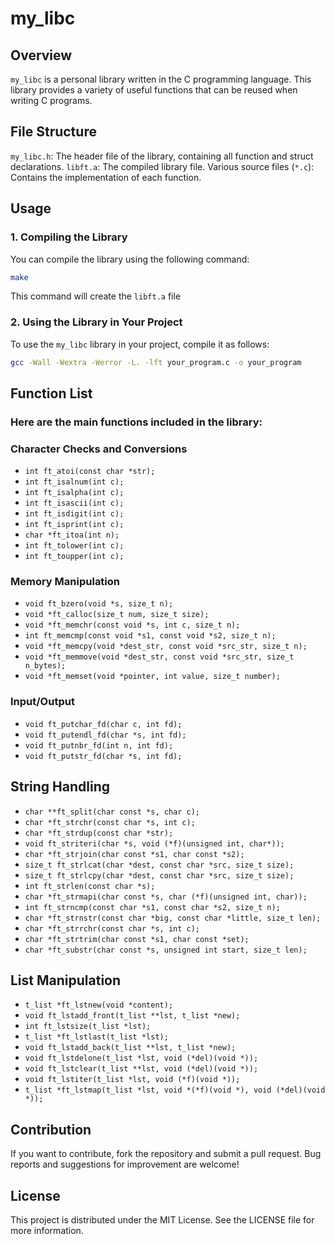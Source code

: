 # my_libc
## Overview
`my_libc` is a personal library written in the C programming language. This library provides a variety of useful functions that can be reused when writing C programs.
## File Structure
`my_libc.h`: The header file of the library, containing all function and struct declarations.
`libft.a`: The compiled library file.
Various source files (`*.c`): Contains the implementation of each function.
##  Usage
### 1. Compiling the Library
You can compile the library using the following command:
```bash
make
```
This command will create the `libft.a` file
### 2. Using the Library in Your Project
To use the `my_libc` library in your project, compile it as follows:
```bash
gcc -Wall -Wextra -Werror -L. -lft your_program.c -o your_program
```
## Function List
### Here are the main functions included in the library:
### Character Checks and Conversions
- `int ft_atoi(const char *str);`
- `int ft_isalnum(int c);`
- `int ft_isalpha(int c);`
- `int ft_isascii(int c);`
- `int ft_isdigit(int c);`
- `int ft_isprint(int c);`
- `char *ft_itoa(int n);`
- `int ft_tolower(int c);`
- `int ft_toupper(int c);`
### Memory Manipulation
- `void ft_bzero(void *s, size_t n);`
- `void *ft_calloc(size_t num, size_t size);`
- `void *ft_memchr(const void *s, int c, size_t n);`
- `int ft_memcmp(const void *s1, const void *s2, size_t n);`
- `void *ft_memcpy(void *dest_str, const void *src_str, size_t n);`
- `void *ft_memmove(void *dest_str, const void *src_str, size_t n_bytes);`
- `void *ft_memset(void *pointer, int value, size_t number);`
### Input/Output
- `void ft_putchar_fd(char c, int fd);`
- `void ft_putendl_fd(char *s, int fd);`
- `void ft_putnbr_fd(int n, int fd);`
- `void ft_putstr_fd(char *s, int fd);`
## String Handling
- `char **ft_split(char const *s, char c);`
- `char *ft_strchr(const char *s, int c);`
- `char *ft_strdup(const char *str);`
- `void ft_striteri(char *s, void (*f)(unsigned int, char*));`
- `char *ft_strjoin(char const *s1, char const *s2);`
- `size_t ft_strlcat(char *dest, const char *src, size_t size);`
- `size_t ft_strlcpy(char *dest, const char *src, size_t size);`
- `int ft_strlen(const char *s);`
- `char *ft_strmapi(char const *s, char (*f)(unsigned int, char));`
- `int ft_strncmp(const char *s1, const char *s2, size_t n);`
- `char *ft_strnstr(const char *big, const char *little, size_t len);`
- `char *ft_strrchr(const char *s, int c);`
- `char *ft_strtrim(char const *s1, char const *set);`
- `char *ft_substr(char const *s, unsigned int start, size_t len);`
## List Manipulation
- `t_list *ft_lstnew(void *content);`
- `void ft_lstadd_front(t_list **lst, t_list *new);`
- `int ft_lstsize(t_list *lst);`
- `t_list *ft_lstlast(t_list *lst);`
- `void ft_lstadd_back(t_list **lst, t_list *new);`
- `void ft_lstdelone(t_list *lst, void (*del)(void *));`
- `void ft_lstclear(t_list **lst, void (*del)(void *));`
- `void ft_lstiter(t_list *lst, void (*f)(void *));`
- `t_list *ft_lstmap(t_list *lst, void *(*f)(void *), void (*del)(void *));`
## Contribution
If you want to contribute, fork the repository and submit a pull request. Bug reports and suggestions for improvement are welcome!
## License
This project is distributed under the MIT License. See the LICENSE file for more information.

